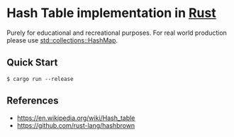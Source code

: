 # Hash Table implementation in [Rust](https://rust-lang.org)


Purely for educational and recreational purposes. For real world production please use [std::collections::HashMap](https://doc.rust-lang.org/std/collections/struct.HashMap.html).

## Quick Start

```console
$ cargo run --release
```

## References

- https://en.wikipedia.org/wiki/Hash_table
- https://github.com/rust-lang/hashbrown
